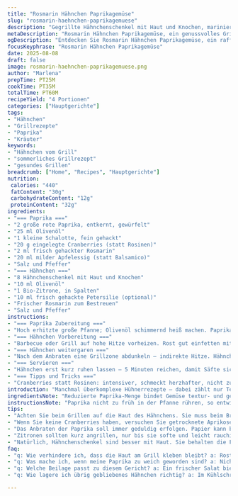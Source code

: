 ```yaml
---
title: "Rosmarin Hähnchen Paprikagemüse"
slug: "rosmarin-haehnchen-paprikagemuese"
description: "Gegrillte Hähnchenschenkel mit Haut und Knochen, mariniert mit frischem Rosmarin und Zitrone. Begleitet von sautierten Paprikastücken und einer süßen Note durch eingelegte Cranberries statt Rosinen. Balsamico und Schalotte geben eine säuerlich-aromatische Tiefe. Gemüse und Fleisch getrennt gegart für kontrollierte Textur. Sicher ohne Nüsse, Gluten, Laktose, Eier und Milchprodukte. Ein Gericht, das auf sensorische Details setzt: Farbe, Geruch, knackiges Gemüse kontrastiert zarte Haut. Weniger Öl als üblich. Wichtig sind richtige Grillzonen und Timing, damit das Fleisch saftig bleibt. Perfekt für Grillfans mit Lust auf herzhafte Kräuter und subtile Süße."
metaDescription: "Rosmarin Hähnchen Paprikagemüse, ein genussvolles Grillgericht mit zartem Hähnchen, aromatischem Gemüse und einer süßen Überraschung von Cranberries."
ogDescription: "Entdecken Sie Rosmarin Hähnchen Paprikagemüse, ein raffiniertes Gericht, das den Grillgeschmack mit frischen Aromen kombiniert. Ideal für Feinschmecker."
focusKeyphrase: "Rosmarin Hähnchen Paprikagemüse"
date: 2025-08-08
draft: false
image: rosmarin-haehnchen-paprikagemuese.png
author: "Marlena"
prepTime: PT25M
cookTime: PT35M
totalTime: PT60M
recipeYield: "4 Portionen"
categories: ["Hauptgerichte"]
tags:
- "Hähnchen"
- "Grillrezepte"
- "Paprika"
- "Kräuter"
keywords:
- "Hähnchen vom Grill"
- "sommerliches Grillrezept"
- "gesundes Grillen"
breadcrumb: ["Home", "Recipes", "Hauptgerichte"]
nutrition: 
 calories: "440"
 fatContent: "30g"
 carbohydrateContent: "12g"
 proteinContent: "32g"
ingredients:
- "=== Paprika ==="
- "2 große rote Paprika, entkernt, gewürfelt"
- "25 ml Olivenöl"
- "1 kleine Schalotte, fein gehackt"
- "20 g eingelegte Cranberries (statt Rosinen)"
- "2 ml frisch gehackter Rosmarin"
- "20 ml milder Apfelessig (statt Balsamico)"
- "Salz und Pfeffer"
- "=== Hähnchen ==="
- "8 Hähnchenschenkel mit Haut und Knochen"
- "10 ml Olivenöl"
- "1 Bio-Zitrone, in Spalten"
- "10 ml frisch gehackte Petersilie (optional)"
- "Frischer Rosmarin zum Bestreuen"
- "Salz und Pfeffer"
instructions:
- "=== Paprika Zubereitung ==="
- "Hoch erhitzte große Pfanne; Olivenöl schimmernd heiß machen. Paprika rein, leicht brutzeln hören. Geduld bei mittlerer bis starker Hitze; Paprika sollen weich und stellenweise dunkel werden – Röstaromen erzeugen, das Aroma entfalten. Nach ca. 10 Minuten Schalotte und Cranberries dazugeben, 1 ½ Minuten rühren, bis Schalotte glasig, Cranberries weich. Rosmarin einstreuen, nochmal 1 Minute braten, nicht verbrennen. Apfelessig dazu, leicht sprudelnd, dann sofort rühren, damit keine Bitterkeit entsteht. Salz und Pfeffer abschmecken. Vom Herd nehmen, abgedeckt warm stellen."
- "=== Hähnchen Vorbereitung ==="
- "Barbecue oder Grill auf hohe Hitze vorheizen. Rost gut einfetten mit Öl, damit Haut nicht kleben bleibt. Hähnchen rundum mit Öl bestreichen, Rosmarin großzügig darüber streuen. Salzen und pfeffern. Haut soll glänzen, nicht tropfen. Auf direkten Kontakt legen, Tischventilation aus – Geräusche, Knistern wichtig: Haut sollte knistern, nicht zu schrill oder zu leise. 5 bis 6 Minuten pro Seite grillen, bis sich schöne, goldbraune Kruste bildet. Farbe als Hauptparameter, nicht nur Zeit."
- "=== Hähnchen weitergaren ==="
- "Nach dem Anbraten eine Grillzone abdunkeln – indirekte Hitze. Hähnchen dorthin legen, mit geschlossenem Deckel. 10 Minuten oder bis Kerntemperatur von ca. 75 °C (Brust ca. 70 °C) erreicht ist. Fleisch prüfen: Wenn es beim leichten Drücken fest, aber nicht hart ist, fertig. Keine trockene Haut, sondern knackige. Zitrone ebenfalls auf der heißen Seite schnell angrillen, minimal rösten, damit Saft säuerlich und rauchig wird."
- "=== Servieren ==="
- "Hähnchen erst kurz ruhen lassen – 5 Minuten reichen, damit Säfte sich verteilen, nicht trocken. Paprikamischung auf Teller geben, Hähnchen darauf setzen, Zitronenspalten und Petersilie darüber. Nicht zu früh zusammensetzen, sonst weich das Gemüse durch ständige Feuchtigkeit vom Fleisch."
- "=== Tipps und Tricks ==="
- "Cranberries statt Rosinen: intensiver, schmeckt herzhafter, nicht zu süß. Apfelessig ist milder und verhindert zu starke Säurenote. Paprika dürfen ruhig ein paar dunkle Stellen haben, sonst fehlt das Röstaroma. Direkte Hitze für die Haut, indirekte für das Fleisch – das ist wichtig, um es saftig zu halten. Wer keinen Grill hat: Ofen bei 220 °C Umluft für Hautkruste, dann 160 °C indirekt garen. Hähnchenschenkel lieber mit Haut kaufen – schmeckt viel besser, Haut sorgt für Saftigkeit. Problem: Zu dunkle Haut bedeutet zu heiß gegrillt – dann lieber Hitze reduzieren und langsamer garen."
introduction: "Manchmal überkomplexe Hühnerrezepte – dabei zählt nur Textur und Aroma. Richtig gute Kombination: dieses leicht süße Gemüse mit der kräuterigen, knusprigen Haut vom Grillhähnchen. Die süßen Cranberries geben eine überraschende Tiefenlosigkeit, schmecken intensiver als die klassischen Rosinen. Ich rate vom Überölen ab – sonst wird das Fleisch schmierig und das Gemüse matschig. Das Timing ist entscheidend. Die Paprika brauchen ihre Zeit für Röstaromen, die Schalotte setzt aromatische Akzente. Wichtig – keine Hektik beim Grillen: Geduld mit der Haut, richtig hören, wann sie schön knistert. Zitrone angeröstet, nicht roh, bringt den Säurekick genau richtig. Die Kräuter – frischer Rosmarin – müssen fein gehackt sein, sonst wird’s bitter. Schön reduziert für einen klaren Geschmack."
ingredientsNote: "Reduzierte Paprika-Menge bindet Gemüse textur- und geschmacklich besser ins Gericht ein. Eingelegte Cranberries bringen eine feinherbe Süße, Rosinen sind oft zu süß und banal. Apfelessig mildert die Säure; Balsamico neigt zu dominant. Weniger Öl verhindert Fettfilme auf dem Gemüse – so bleibt es knackig. Für Hähnchen unbedingt Haut und Knochen: Saftigkeit ohne Zusatzfette. Frischer Rosmarin ist essenziell, Zitrone muss Bio sein wegen der Schale, die am Grill stark aromatisiert. Petersilie bleibt optional, bringt Frische ohne Überlagerung. Schalotte traditionsgemäß klein, liefert Basisaroma. Tipp: Schalotte vor dem Schneiden kalt lagern—weniger Tränen. Großzügig salzen, nicht sparen. Pfeffer frisch gemahlen, kein Ersatzpulver."
instructionsNote: "Paprika nicht zu früh in der Pfanne rühren, so entwickeln sich Röstaromen besser, sonst wird’s matschig. Geduld wird mit Farbe und Duft belohnt. Kurz vor Schluss den Essig eingießen, das Blattgeruchsignal fürs Finale. Beim Grillen hautnah an der Temperatur sein – vor allem beim Wenden. Knisternde Haut zeigt perfektes Timing, dann Bodenhitze reduzieren, Fleisch in indirekte Hitze legen, so verbrennt nichts. Kerntemperatur mit Küchenmesser prüfen – Fleisch soll federnd sein, kein festes Pressen. Zitronen nur kurz angrillen, sonst bitter und trocken. Direkter Kontakt für Hautkruste, indirekt für Garzeit einstellen. Ruhen lassen wie Steak – Säfte müssen sich sammeln, sonst läuft alles raus. Mit Petersilie garnieren erst ganz zum Schluss, sonst mattet die Farbe ab."
tips:
- "Achten Sie beim Grillen auf die Haut des Hähnchens. Sie muss beim Braten knackig sein. Die Hitze gut regulieren, nicht zu heiß werden lassen. Sonst wird die Haut schnell dunkel. Indirektes Grillen ist wichtig, damit das Fleisch saftig bleibt und nicht austrocknet."
- "Wenn Sie keine Cranberries haben, versuchen Sie getrocknete Aprikosen oder Feigen. Diese bringen eine andere Süße in das Gericht. Aber vermeiden Sie zu süße Zutaten, die den Geschmack übertünchen. Das Gleichgewicht ist entscheidend, damit die Aromen harmonieren."
- "Das Anbraten der Paprika soll immer geduldig erfolgen. Papier kann bei zu großer Hitze matschig werden. Flamme reduzieren, wenn es zu schnell geht. Ein paar röstitzige Kanten sind essenziell für den Geschmack. Beim Hinzufügen der Schalotte darauf achten, dass sie glasig wird und nicht anbrennt."
- "Zitronen sollten kurz angrillen, nur bis sie softe und leicht rauchig sind. Zu lange machen sie bitter. Wenn Ihre Haut beim Grillen nicht knistert, prüfen Sie die Hitze. Ideale Bedingungen sind wichtig, um das perfekte Grillresultat zu erzielen. Achten Sie auf die Textur beim Drücken, sie muss leicht nachgeben."
- "Natürlich, Hähnchenschenkel sind besser mit Haut. Sie behalten die Feuchtigkeit besser und bieten mehr Geschmack. Wenn Sie die Haut entfernen möchten, erhöhen Sie die Zugabe von Öl etwas. Aber kein Übermaß verwenden, das Gemüse soll knackig bleiben und nicht schwimmen."
faq:
- "q: Wie verhindere ich, dass die Haut am Grill kleben bleibt? a: Rost gut einfetten vor dem Grillen. Verwenden Sie hitzebeständiges Öl. Dann das Hähnchen gleichmäßig mit Öl einreiben. Hitze sozial regeln, damit die Haut knistern kann."
- "q: Was mache ich, wenn meine Paprika zu weich geworden sind? a: Nicht zu früh rühren, Röstaromen sind wichtig. Wenn sie matschig sind, sind sie schon zu lange in der Pfanne. Hitze verringern und mehr Geduld haben, bevor die Schalotte dazu kommt."
- "q: Welche Beilage passt zu diesem Gericht? a: Ein frischer Salat bietet einen tollen Kontrast. Auch Reis ist eine Option, aber keep it leicht. Der Fokus bleibt auf dem Hähnchen und Gemüse, Beilage sollte unterstützen, nicht übertönen."
- "q: Wie lagere ich übrig gebliebenes Hähnchen richtig? a: Im Kühlschrank in einem luftdichten Behälter aufbewahren. Maximal zwei bis drei Tage. Zum Aufwärmen Ofen nutzen, nicht Mikrowelle. Das Fleisch bleibt saftig und die Haut knusprig."

---
```

